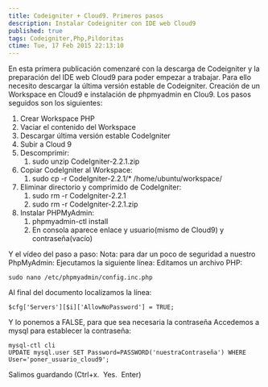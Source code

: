 ```yaml
---
title: Codeigniter + Cloud9. Primeros pasos
description: Instalar Codeigniter con IDE web Cloud9
published: true
tags: Codeigniter,Php,Pildoritas
ctime: Tue, 17 Feb 2015 22:13:10
---
```


En esta primera publicación comenzaré con la descarga de Codeigniter y la preparación del IDE web Cloud9 para poder empezar a trabajar. Para ello necesito descargar la última versión estable de Codeigniter. Creación de un Workspace en Cloud9 e instalación de phpmyadmin en Clou9. Los pasos seguidos son los siguientes:

1.  Crear Workspace PHP
2.  Vaciar el contenido del Workspace
3.  Descargar última versión estable CodeIgniter
4.  Subir a Cloud 9
5.  Descomprimir:
    1.  sudo unzip CodeIgniter-2.2.1.zip
6.  Copiar CodeIgniter al Workspace:
    1.  sudo cp -r CodeIgniter-2.2.1/* /home/ubuntu/workspace/
7.  Eliminar directorio y comprimido de CodeIgniter:
    1.  sudo rm -r CodeIgniter-2.2.1
    2.  sudo rm -r CodeIgniter-2.2.1.zip
8.  Instalar PHPMyAdmin:
    1.  phpmyadmin-ctl install
    2.  En consola aparece enlace y usuario(mismo de Cloud9) y contraseña(vacío)

Y el vídeo del paso a paso: Nota: para dar un poco de seguridad a nuestro PhpMyAdmin: Ejecutamos la siguiente línea: Editamos un archivo PHP:

    sudo nano /etc/phpmyadmin/config.inc.php 

Al final del documento localizamos la línea:

    $cfg['Servers'][$i]['AllowNoPassword'] = TRUE;

Y lo ponemos a FALSE, para que sea necesaria la contraseña Accedemos a mysql para establecer la contraseña:

    mysql-ctl cli
    UPDATE mysql.user SET Password=PASSWORD('nuestraContraseña') WHERE User='poner_usuario_cloud9';

Salimos guardando (Ctrl+x.  Yes.  Enter)